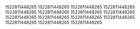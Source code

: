 1522811448265
1522811448265
1522811448265
1522811448265
1522811448265
1522811448265
1522811448265
1522811448265
1522811448265
1522811448265
1522811448265
1522811448265
1522811448265
1522811448265
1522811448265